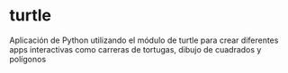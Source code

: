 # turtle

Aplicación de Python utilizando el módulo de turtle para crear diferentes apps interactivas como carreras de tortugas, dibujo de cuadrados y polígonos
